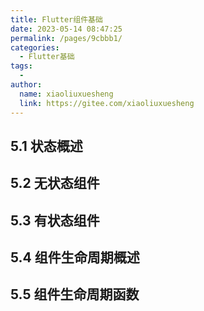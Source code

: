 ```yaml
---
title: Flutter组件基础
date: 2023-05-14 08:47:25
permalink: /pages/9cbbb1/
categories:
  - Flutter基础
tags:
  - 
author: 
  name: xiaoliuxuesheng
  link: https://gitee.com/xiaoliuxuesheng
---
```


## 5.1 状态概述

## 5.2 无状态组件

## 5.3 有状态组件

## 5.4 组件生命周期概述

## 5.5 组件生命周期函数

